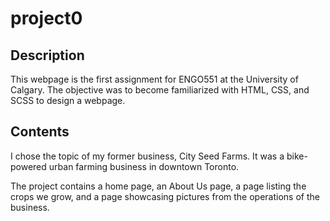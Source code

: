 # project0
## Description
This webpage is the first assignment for ENGO551 at the University of Calgary. 
The objective was to become familiarized with HTML, CSS, and SCSS to design a webpage.

## Contents
I chose the topic of my former business, City Seed Farms. It was a bike-powered urban 
farming business in downtown Toronto.

The project contains a home page, an About Us page, a page listing the crops we grow, 
and a page showcasing pictures from the operations of the business. 
